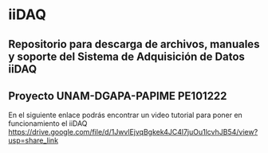 # iiDAQ

## Repositorio para descarga de archivos, manuales y soporte del Sistema de Adquisición de Datos iiDAQ
## Proyecto UNAM-DGAPA-PAPIME PE101222


En el siguiente enlace podrás encontrar un video tutorial para poner en funcionamiento el iiDAQ
https://drive.google.com/file/d/1JwvlEjvqBgkek4JC4l7juOu1lcvhJB54/view?usp=share_link
